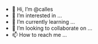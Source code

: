 - 👋 Hi, I’m @calles
- 👀 I’m interested in ...
- 🌱 I’m currently learning ...
- 💞️ I’m looking to collaborate on ...
- 📫 How to reach me ...

<!---
calles/calles is a ✨ special ✨ repository because its `README.md` (this file) appears on your GitHub profile.
You can click the Preview link to take a look at your changes.
--->
